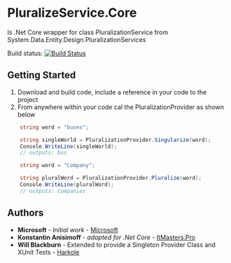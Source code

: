 # PluralizeService.Core

Is .Net Core wrapper for class PluralizationService from System.Data.Entity.Design.PluralizationServices

Build status:
[![Build Status](https://kanisimoff.visualstudio.com/Pluralize%20Service%20Library/_apis/build/status/kanisimoff.PluralizeService.Core?branchName=master)](https://kanisimoff.visualstudio.com/Pluralize%20Service%20Library/_build/latest?definitionId=10&branchName=master)

## Getting Started

1. Download and build code, include a reference in your code to the project
2. From anywhere within your code cal the PluralizationProvider as shown below
```csharp
    string word = "buses";

    string singleWorld = PluralizationProvider.Singularize(word);
    Console.WriteLine(singleWorld);
    // outputs: bus
```

```csharp
    string word = "Company";

    string pluralWord = PluralizationProvider.Pluralize(word);
    Console.WriteLine(pluralWord);
    // outputs: Companies
```

## Authors

* **Microsoft** - *Initial work* - [Microsoft](https://msdn.microsoft.com/en-us/library/system.data.entity.design.pluralizationservices.pluralizationservice.aspx)
* **Konstantin Anisimoff** - *adapted for .Net Core* - [ItMasters.Pro](https://github.com/itmasterspro)
* **Will Blackburn** - Extended to provide a Singleton Provider Class and XUnit Tests - [Harkole](https://github.com/Harkole/)
